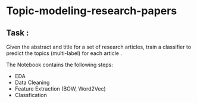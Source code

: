 # Topic-modeling-research-papers

## Task :
Given the abstract and title for a set of research articles, train a classifier to predict the topics (multi-label) for each article .

The Notebook contains the following steps:

- EDA
- Data Cleaning
- Feature Extraction (BOW, Word2Vec)
- Classfication
